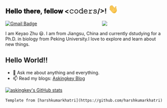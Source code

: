 <h2> 𝐇𝐞𝐥𝐥𝐨 𝐭𝐡𝐞𝐫𝐞, 𝐟𝐞𝐥𝐥𝐨𝐰 <𝚌𝚘𝚍𝚎𝚛𝚜/>! <img src="https://raw.githubusercontent.com/ABSphreak/ABSphreak/master/gifs/Hi.gif" width="30px"></h2>

<img align='right' src='https://user-images.githubusercontent.com/5713670/87202985-820dcb80-c2b6-11ea-9f56-7ec461c497c3.gif' width='200"'>

[![Gmail Badge](https://img.shields.io/badge/-mailharshkhatri@gmail.com-c14438?style=flat-square&logo=Gmail&logoColor=white&link=mailto:keyzh99@gmail.com)](mailto:keyzh99@gmail.com)

I am Keyao Zhu 😃. I am from Jiangsu, China and currently dstudying for a Ph.D. in biology from Peking University.I love to explore and learn about new things.

## Hello World!! 
- 💬 Ask me about anything and everything.
- 📫 Read my blogs: [Askingkey Blog](https://askingkey.github.io)

[![askingkey's GitHub stats](https://github-readme-stats.vercel.app/api?username=askingkey)](https://github.com/askingkey/github-readme-stats)


```Templete from [harshkumarkhatri](https://github.com/harshkumarkhatri)```
